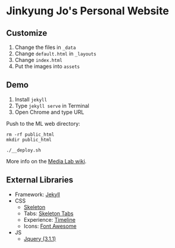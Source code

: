 # Jinkyung Jo's Personal Website

## Customize
1. Change the files in `_data`
2. Change `default.html` in `_layouts`
3. Change `index.html`
4. Put the images into `assets`

## Demo
1. Install `jekyll`
2. Type `jekyll serve` in Terminal
3. Open Chrome and type URL

Push to the ML web directory:
```
rm -rf public_html
mkdir public_html
```
```
./__deploy.sh
```

More info on the [Media Lab wiki](http://wiki.media.mit.edu/view/Necsys/WebPagePersonal).


## External Libraries
- Framework: [Jekyll](http://jekyllrb.com/)
- CSS
  - [Skeleton](getskeleton.com)
  - Tabs: [Skeleton Tabs](https://github.com/nathancahill/skeleton-tabs)
  - Experience: [Timeline](https://codepen.io/NilsWe/pen/FemfK)
  - Icons: [Font Awesome](http://fontawesome.io/)
- JS
  - [Jquery (3.1.1)](https://jquery.com/)
